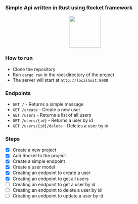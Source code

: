 ### Simple Api written in Rust using Rocket framework

<div style="display: flex; align-items: center; justify-content: center; padding 40px">
    <img src="https://www.rust-lang.org/static/images/rust-logo-blk.svg" wifth="100%" height="100px" />
</div>

### How to run
- Clone the repository
- Run `cargo run` in the root directory of the project
- The server will start at `http://localhost:8000`

### Endpoints
- `GET /` - Returns a simple message
- `GET /create` - Create a new user
- `GET /users` - Returns a list of all users
- `GET /users/{id}` - Returns a user by id
- `GET /users/{id}/delete` - Deletes a user by id

### Steps
- [x] Create a new project
- [x] Add Rocket to the project
- [x] Create a simple endpoint
- [x] Create a user model
- [x] Creating an endpoint to create a user
- [x] Creating an endpoint to get all users
- [ ] Creating an endpoint to get a user by id
- [ ] Creating an endpoint to delete a user by id
- [ ] Creating an endpoint to update a user by id 